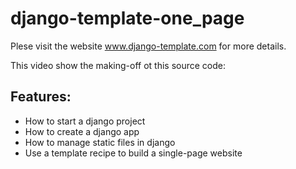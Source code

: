 # django-template-one_page

Plese visit the website www.django-template.com for more details.

This video show the making-off ot this source code:


## Features:
- How to start a django project
- How to create a django app
- How to manage static files in django
- Use a template recipe to build a single-page website

